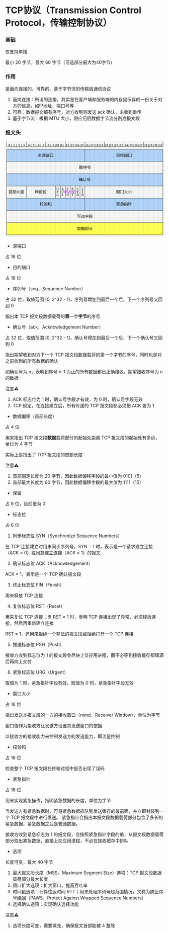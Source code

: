 # TCP协议（Transmission Control Protocol，传输控制协议）


### 基础

仅支持单播

最小 20 字节，最大 60 字节（可选部分最大为40字节）


### 作用

是面向连接的、可靠的、基于字节流的传输层通信协议

1. 面向连接：所谓的连接，其实是在客户端和服务端的内存里保存的一份关于对方的信息，如IP地址、端口号等
2. 可靠：数据报文都有序号，对方收到则发送 ack 确认，未收到重传
3. 基于字节流：根据 MTU 大小，将应用层数据字节流分割成报文段


### 报文头

![TCP 报文头：20 字节固定首部 + 40 字节扩展首部](002_TCP报文头.png)

* 源端口

占 16 位


* 目的端口

占 16 位


* 序列号（seq，Sequence Number）

占 32 位，取值范围 [0, 2^32 - 1]，序列号增加到最后一个后，下一个序列号又回到 0

指出本 TCP 报文段数据载荷的**第一个字节**的序号


* 确认号（ack，Acknowledgement Number）

占 32 位，取值范围 [0, 2^32 - 1]，确认号增加到最后一个后，下一个确认号又回到 0

指出期望收到对方下一个 TCP 报文段数据载荷的第一个字节的序号，同时也是对之前收到的所有数据的确认

如确认号为 n，表明到序号 n-1 为止的所有数据都已正确接收，期望接收序号为 n 的数据

注意⚠️
1. ACK 标志位为 1 时，确认号字段才有效，为 0 时，确认号字段无效
2. TCP 规定，在连接建立后，所有传送的 TCP 报文段都必须把 ACK 置为 1


* 数据偏移（首部长度）

占 4 位

用来指出 TCP 报文段**数据**载荷部分的起始处距离 TCP 报文段的起始处有多远，单位为 4 字节

实际上是指出了 TCP 报文段的首部长度

注意⚠️
1. 首部固定长度为 20 字节，因此数据偏移字段的最小值为 0101（5）
2. 首部最大长度为 60 字节，因此数据偏移字段的最大值为 1111（15）


* 保留

占 6 位，目前置为 0


* 标志位

占 6 位

1. 同步标志位 SYN（Synchronize Sequence Numbers）

在 TCP 连接建立时用来同步序列号，SYN = 1 时，表示是一个请求建立连接（ACK = 0）或同意建立连接（ACK = 1）的报文

2. 确认标志位 ACK（Acknowledgement）

ACK = 1，表示是一个 TCP 确认报文段

3. 终止标志位 FIN（Finish）

用来释放 TCP 连接

4. 复位标志位 RST（Reset）

用来复位 TCP 连接；当 RST = 1 时，表明 TCP 连接出现了异常，必须释放连接，然后再重新建立连接

RST = 1，还用来拒绝一个非法的报文段或拒绝打开一个 TCP 连接

5. 推送标志位 PSH（Push）

接收方收到标志位为 1 的报文段会尽快上交应用进程，而不必等到接收缓存都填满后再向上交付

6. 紧急标志位 URG（Urgent）

取值为 1 时，紧急指针字段有效，取值为 0 时，紧急指针字段无效


* 窗口大小

占 16 位

指出发送本报文段的一方的接收窗口（rwnd，Receiver Window），单位为字节

窗口值作为接收方让发送方设置其发送窗口的依据

以接收方的接收能力来控制发送方的发送能力，即流量控制


* 校验和

占 16 位

检查整个 TCP 报文段在传输过程中是否出现了误码


* 紧急指针

占 16 位

用来实现紧急操作，指明紧急数据的长度，单位为字节

当发送方有紧急数据时，可将紧急数据插队到发送缓存的最前面，并立即封装到一个 TCP 报文段中进行发送。
紧急指针会指出本报文段数据载荷部分包含了多长的紧急数据，紧急数据之后是普通数据。

接收方收到紧急标志为 1 的报文段，会按照紧急指针字段的值，从报文段数据载荷部分取出紧急数据，直接上交应用进程，不必在接收缓存中排队


* 选项

长度可变，最大 40 字节

1. 最大报文段长度（MSS，Maximum Segment Size）选项：TCP 报文段数据载荷部分最大长度
2. 窗口扩大选项：扩大窗口，提高吞吐率
3. 时间戳选项：计算往返时间 RTT；用来处理序列号超范围情况，又称为防止序号绕回（PAWS，Protect Against Wrapped Sequence Numbers）
4. 选择确认选项：实现确认选择功能

注意⚠️
1. 选项长度可变，需要填充，确保报文首部能被 4 整除
